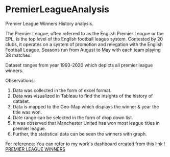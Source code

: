 # PremierLeagueAnalysis
Premier League Winners History analysis.

The Premier League, often referred to as the English Premier League or the EPL, is the top level of the English football league system. Contested by 20 clubs, it operates on a system of promotion and relegation with the English Football League. Seasons run from August to May with each team playing 38 matches.

Dataset ranges from year 1993-2020 which depicts all premier league winners.

Observations:
  1. Data was collected in the form of excel format.
  2. Data was visualized in Tableau to find the insights of the history of dataset.
  4. Data is mapped to the Geo-Map which displays the winner & year the title was won.
  5. Date range can be selected in the form of drop down list.
  6. It was observed that Manchester United has won most league titles in premier league.
  7. Further, the statistical data can be seen the winners with graph.
 
 For reference: You can refer to my work's dashboard created from this link ! [PREMIER LEAGUE WINNERS](https://public.tableau.com/views/PremierLeagueDashboard_16315173313290/Dashboard?:language=en-US&publish=yes&:display_count=n&:origin=viz_share_link)

